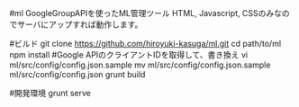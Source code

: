 #ml
GoogleGroupAPIを使ったML管理ツール
HTML, Javascript, CSSのみなのでサーバにアップすれば動作します。

#ビルド
    git clone https://github.com/hiroyuki-kasuga/ml.git
    cd path/to/ml
    npm install
    #Google APIのクライアントIDを取得して、書き換え
    vi ml/src/config/config.json.sample
    mv ml/src/config/config.json.sample ml/src/config/config.json
    grunt build

#開発環境
    grunt serve
